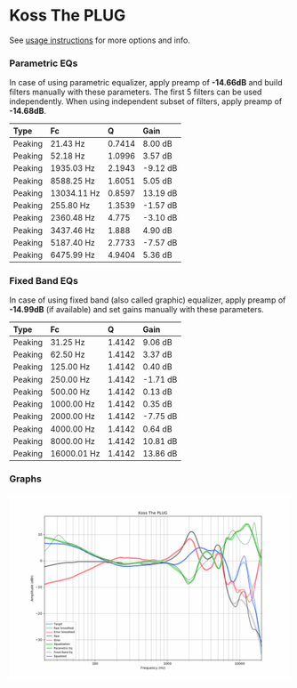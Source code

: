 # Koss The PLUG
See [usage instructions](https://github.com/jaakkopasanen/AutoEq#usage) for more options and info.

### Parametric EQs
In case of using parametric equalizer, apply preamp of **-14.66dB** and build filters manually
with these parameters. The first 5 filters can be used independently.
When using independent subset of filters, apply preamp of **-14.68dB**.

| Type    | Fc          |      Q | Gain     |
|:--------|:------------|:-------|:---------|
| Peaking | 21.43 Hz    | 0.7414 | 8.00 dB  |
| Peaking | 52.18 Hz    | 1.0996 | 3.57 dB  |
| Peaking | 1935.03 Hz  | 2.1943 | -9.12 dB |
| Peaking | 8588.25 Hz  | 1.6051 | 5.05 dB  |
| Peaking | 13034.11 Hz | 0.8597 | 13.19 dB |
| Peaking | 255.80 Hz   | 1.3539 | -1.57 dB |
| Peaking | 2360.48 Hz  | 4.775  | -3.10 dB |
| Peaking | 3437.46 Hz  | 1.888  | 4.90 dB  |
| Peaking | 5187.40 Hz  | 2.7733 | -7.57 dB |
| Peaking | 6475.99 Hz  | 4.9404 | 5.36 dB  |

### Fixed Band EQs
In case of using fixed band (also called graphic) equalizer, apply preamp of **-14.99dB**
(if available) and set gains manually with these parameters.

| Type    | Fc          |      Q | Gain     |
|:--------|:------------|:-------|:---------|
| Peaking | 31.25 Hz    | 1.4142 | 9.06 dB  |
| Peaking | 62.50 Hz    | 1.4142 | 3.37 dB  |
| Peaking | 125.00 Hz   | 1.4142 | 0.40 dB  |
| Peaking | 250.00 Hz   | 1.4142 | -1.71 dB |
| Peaking | 500.00 Hz   | 1.4142 | 0.13 dB  |
| Peaking | 1000.00 Hz  | 1.4142 | 0.35 dB  |
| Peaking | 2000.00 Hz  | 1.4142 | -7.75 dB |
| Peaking | 4000.00 Hz  | 1.4142 | 0.64 dB  |
| Peaking | 8000.00 Hz  | 1.4142 | 10.81 dB |
| Peaking | 16000.01 Hz | 1.4142 | 13.86 dB |

### Graphs
![](./Koss%20The%20PLUG.png)